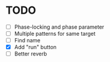 # TODO

- [ ] Phase-locking and phase parameter
- [ ] Multiple patterns for same target
- [ ] Find name
- [x] Add "run" button
- [ ] Better reverb